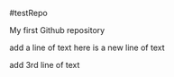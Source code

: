 
#testRepo

My first Github repository

add a line of text
here is a new line of text

add 3rd line of text